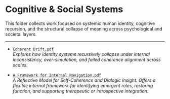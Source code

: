 # Cognitive & Social Systems

This folder collects work focused on systemic human identity, cognitive recursion, and the structural collapse of meaning across psychological and societal layers.

---

- [`Coherent Drift.pdf`](./Coherent%20Drift.pdf)  
  *Explores how identity systems recursively collapse under internal inconsistency, over-simulation, and failed coherence alignment across scales.*

- [`A Framework for Internal Navigation.pdf`](./framework-for-internal-navigation.pdf)  
  *A Reflective Model for Self-Coherence and Dialogic Insight. Offers a flexible internal framework for identifying emergent roles, restoring function, and supporting therapeutic or introspective integration.*
